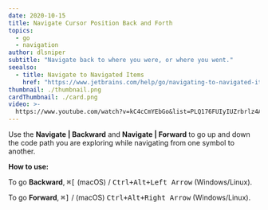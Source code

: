```yaml
---
date: 2020-10-15
title: Navigate Cursor Position Back and Forth
topics:
  - go
  - navigation
author: dlsniper
subtitle: "Navigate back to where you were, or where you went."
seealso:
  - title: Navigate to Navigated Items
    href: "https://www.jetbrains.com/help/go/navigating-to-navigated-items.html"
thumbnail: ./thumbnail.png
cardThumbnail: ./card.png
video: >-
  https://www.youtube.com/watch?v=kC4cCmYEbGo&list=PLQ176FUIyIUZrbrlz4AY1V8VzBJKZyVlW&index=11
---
```


Use the **Navigate | Backward** and **Navigate | Forward** to go up and down
the code path you are exploring while navigating from one symbol to another.

**How to use:**

To go **Backward**, <kbd>⌘\[</kbd> (macOS) / <kbd>Ctrl+Alt+Left Arrow</kbd> (Windows/Linux).

To go **Forward**, <kbd>⌘\]</kbd> / (macOS) <kbd>Ctrl+Alt+Right Arrow</kbd> (Windows/Linux).
